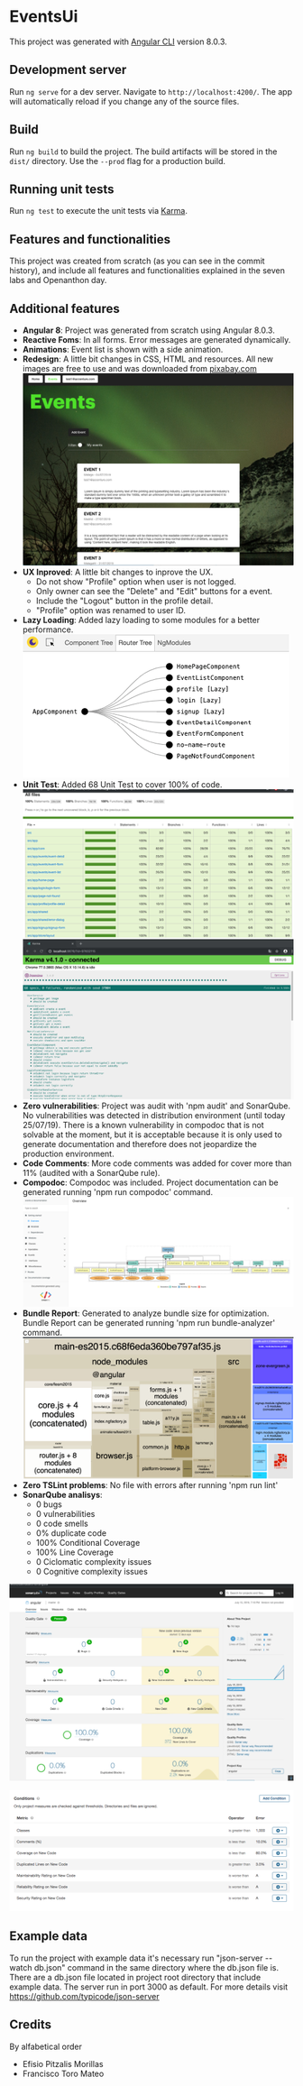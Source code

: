 # EventsUi

This project was generated with [Angular CLI](https://github.com/angular/angular-cli) version 8.0.3.

## Development server

Run `ng serve` for a dev server. Navigate to `http://localhost:4200/`. The app will automatically reload if you change any of the source files.

## Build

Run `ng build` to build the project. The build artifacts will be stored in the `dist/` directory. Use the `--prod` flag for a production build.

## Running unit tests

Run `ng test` to execute the unit tests via [Karma](https://karma-runner.github.io).


## Features and functionalities

This project was created from scratch (as you can see in the commit history), and include all features and functionalities explained in the seven labs and Openanthon day.

## Additional features

* **Angular 8**: Project was generated from scratch using Angular 8.0.3.
* **Reactive Foms**: In all forms. Error messages are generated dynamically.
* **Animations**: Event list is shown with a side animation.
* **Redesign**: A little bit changes in CSS, HTML and resources. All new images are free to use and was downloaded from [pixabay.com](https://pixabay.com/es/images/search/aurora%20boreal/?colors=green)
![alt text](/documentation/images/github/image1.png?raw=true)
* **UX Inproved**: A little bit changes to inprove the UX.
  - Do not show "Profile" option when user is not logged.
  - Only owner can see the "Delete" and "Edit" buttons for a event.
  - Include the "Logout" button in the profile detail.
  - "Profile" option was renamed to user ID.
* **Lazy Loading**: Added lazy loading to some modules for a better performance.
![alt text](/documentation/images/github/image2.png?raw=true)
* **Unit Test**: Added 68 Unit Test to cover 100% of code.
![alt text](/documentation/images/github/image2.5.png?raw=true)
![alt text](/documentation/images/github/image2.6.png?raw=true)
* **Zero vulnerabilities**: Project was audit with 'npm audit' and SonarQube. No vulnerabilities was detected in distribution environment (until today 25/07/19). There is a known vulnerability in compodoc that is not solvable at the moment, but it is acceptable because it is only used to generate documentation and therefore does not jeopardize the production environment.  
* **Code Comments**: More code comments was added for cover more than 11% (audited with a SonarQube rule).
* **Compodoc**: Compodoc was included. Project documentation can be generated running 'npm run compodoc' command.
![alt text](/documentation/images/github/image3.png?raw=true)
* **Bundle Report**: Generated to analyze bundle size for optimization. Bundle Report can be generated running 'npm run bundle-analyzer' command.
![alt text](/documentation/images/github/image4.png?raw=true)
* **Zero TSLint problems**: No file with errors after running 'npm run lint'
* **SonarQube analisys**:
  - 0 bugs
  - 0 vulnerabilities
  - 0 code smells
  - 0% duplicate code
  - 100% Conditional Coverage
  - 100% Line Coverage
  - 0 Ciclomatic complexity issues
  - 0 Cognitive complexity issues
  
![alt text](/documentation/images/github/image5.png?raw=true)

![alt text](/documentation/images/github/image6.png?raw=true)

## Example data
To run the project with example data it's necessary run "json-server --watch db.json" command in the same directory where the db.json file is. There are a db.json file located in project root directory that include example data. The server run in port 3000 as default.
For more details visit https://github.com/typicode/json-server

## Credits
By alfabetical order
* Efisio Pitzalis Morillas
* Francisco Toro Mateo

